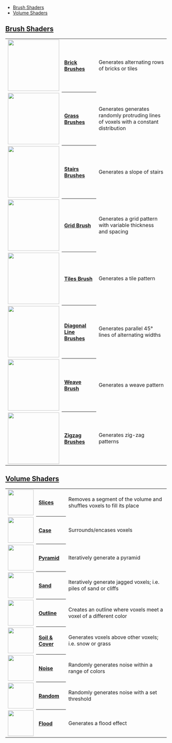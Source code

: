 - [Brush Shaders](#brush-shaders)
- [Volume Shaders](#volume-shaders)

## [Brush Shaders](brush-shaders)

<!-- LIST brushes 160 -->
<table>
	<tbody>
		<tr>
			<td align="left"><a href="Brick-Brushes"><img width="160" src="https://s3.amazonaws.com/misc.lachlanmcdonald.com/magicavoxel-shaders/caf97416-2a0d-4bde-a839-8f3f2d50e5a5/brick.png" alt=""></a></td>
			<th align="left"><a href="Brick-Brushes">Brick Brushes</a></th>
			<td>Generates alternating rows of bricks or tiles</td>
		</tr>
		<tr>
			<td align="left"><a href="Grass-Brushes"><img width="160" src="https://s3.amazonaws.com/misc.lachlanmcdonald.com/magicavoxel-shaders/0.10.3/grass.png" alt=""></a></td>
			<th align="left"><a href="Grass-Brushes">Grass Brushes</a></th>
			<td>Generates generates randomly protruding lines of voxels with a constant distribution</td>
		</tr>
		<tr>
			<td align="left"><a href="Stairs-Brushes"><img width="160" src="https://s3.amazonaws.com/misc.lachlanmcdonald.com/magicavoxel-shaders/caf97416-2a0d-4bde-a839-8f3f2d50e5a5/stairs.png" alt=""></a></td>
			<th align="left"><a href="Stairs-Brushes">Stairs Brushes</a></th>
			<td>Generates a slope of stairs</td>
		</tr>
		<tr>
			<td align="left"><a href="Grid-Brush"><img width="160" src="https://s3.amazonaws.com/misc.lachlanmcdonald.com/magicavoxel-shaders/0.10.0/grid.png" alt=""></a></td>
			<th align="left"><a href="Grid-Brush">Grid Brush</a></th>
			<td>Generates a grid pattern with variable thickness and spacing</td>
		</tr>
		<tr>
			<td align="left"><a href="Tiles-Brush"><img width="160" src="https://s3.amazonaws.com/misc.lachlanmcdonald.com/magicavoxel-shaders/0.10.0/tiles.png" alt=""></a></td>
			<th align="left"><a href="Tiles-Brush">Tiles Brush</a></th>
			<td>Generates a tile pattern</td>
		</tr>
		<tr>
			<td align="left"><a href="Diagonal-Line-Brushes"><img width="160" src="https://s3.amazonaws.com/misc.lachlanmcdonald.com/magicavoxel-shaders/0.10.0/diagonal_lines.png" alt=""></a></td>
			<th align="left"><a href="Diagonal-Line-Brushes">Diagonal Line Brushes</a></th>
			<td>Generates parallel 45° lines of alternating widths</td>
		</tr>
		<tr>
			<td align="left"><a href="Weave-Brush"><img width="160" src="https://s3.amazonaws.com/misc.lachlanmcdonald.com/magicavoxel-shaders/0.10.0/weave.png" alt=""></a></td>
			<th align="left"><a href="Weave-Brush">Weave Brush</a></th>
			<td>Generates a weave pattern</td>
		</tr>
		<tr>
			<td align="left"><a href="Zigzag-Brushes"><img width="160" src="https://s3.amazonaws.com/misc.lachlanmcdonald.com/magicavoxel-shaders/0.10.0/zigzag.png" alt=""></a></td>
			<th align="left"><a href="Zigzag-Brushes">Zigzag Brushes</a></th>
			<td>Generates zig-zag patterns</td>
		</tr>
	</tbody>
</table>
<!-- END -->

## [Volume Shaders](volume-shaders)

<!-- LIST volumes 80 -->
<table>
	<tbody>
		<tr>
			<td align="left"><a href="slices"><img width="80" src="https://s3.amazonaws.com/misc.lachlanmcdonald.com/magicavoxel-shaders/caf97416-2a0d-4bde-a839-8f3f2d50e5a5/slice.png" alt=""></a></td>
			<th align="left"><a href="slices">Slices</a></th>
			<td>Removes a segment of the volume and shuffles voxels to fill its place</td>
		</tr>
		<tr>
			<td align="left"><a href="case"><img width="80" src="https://s3.amazonaws.com/misc.lachlanmcdonald.com/magicavoxel-shaders/caf97416-2a0d-4bde-a839-8f3f2d50e5a5/case.png" alt=""></a></td>
			<th align="left"><a href="case">Case</a></th>
			<td>Surrounds/encases voxels</td>
		</tr>
		<tr>
			<td align="left"><a href="pyramid"><img width="80" src="https://s3.amazonaws.com/misc.lachlanmcdonald.com/magicavoxel-shaders/caf97416-2a0d-4bde-a839-8f3f2d50e5a5/pyramid.png" alt=""></a></td>
			<th align="left"><a href="pyramid">Pyramid</a></th>
			<td>Iteratively generate a pyramid</td>
		</tr>
		<tr>
			<td align="left"><a href="sand"><img width="80" src="https://s3.amazonaws.com/misc.lachlanmcdonald.com/magicavoxel-shaders/caf97416-2a0d-4bde-a839-8f3f2d50e5a5/sand.png" alt=""></a></td>
			<th align="left"><a href="sand">Sand</a></th>
			<td>Iteratively generate jagged voxels; i.e. piles of sand or cliffs</td>
		</tr>
		<tr>
			<td align="left"><a href="outline"><img width="80" src="https://s3.amazonaws.com/misc.lachlanmcdonald.com/magicavoxel-shaders/caf97416-2a0d-4bde-a839-8f3f2d50e5a5/outline.png" alt=""></a></td>
			<th align="left"><a href="outline">Outline</a></th>
			<td>Creates an outline where voxels meet a voxel of a different color</td>
		</tr>
		<tr>
			<td align="left"><a href="Soil-&-Cover"><img width="80" src="https://s3.amazonaws.com/misc.lachlanmcdonald.com/magicavoxel-shaders/caf97416-2a0d-4bde-a839-8f3f2d50e5a5/soil_2.png" alt=""></a></td>
			<th align="left"><a href="Soil-&-Cover">Soil &amp; Cover</a></th>
			<td>Generates voxels above other voxels; i.e. snow or grass</td>
		</tr>
		<tr>
			<td align="left"><a href="noise"><img width="80" src="https://s3.amazonaws.com/misc.lachlanmcdonald.com/magicavoxel-shaders/caf97416-2a0d-4bde-a839-8f3f2d50e5a5/noise.png" alt=""></a></td>
			<th align="left"><a href="noise">Noise</a></th>
			<td>Randomly generates noise within a range of colors</td>
		</tr>
		<tr>
			<td align="left"><a href="random"><img width="80" src="https://s3.amazonaws.com/misc.lachlanmcdonald.com/magicavoxel-shaders/caf97416-2a0d-4bde-a839-8f3f2d50e5a5/random.png" alt=""></a></td>
			<th align="left"><a href="random">Random</a></th>
			<td>Randomly generates noise with a set threshold</td>
		</tr>
		<tr>
			<td align="left"><a href="flood"><img width="80" src="https://s3.amazonaws.com/misc.lachlanmcdonald.com/magicavoxel-shaders/caf97416-2a0d-4bde-a839-8f3f2d50e5a5/flood.png" alt=""></a></td>
			<th align="left"><a href="flood">Flood</a></th>
			<td>Generates a flood effect</td>
		</tr>
	</tbody>
</table>
<!-- END -->

